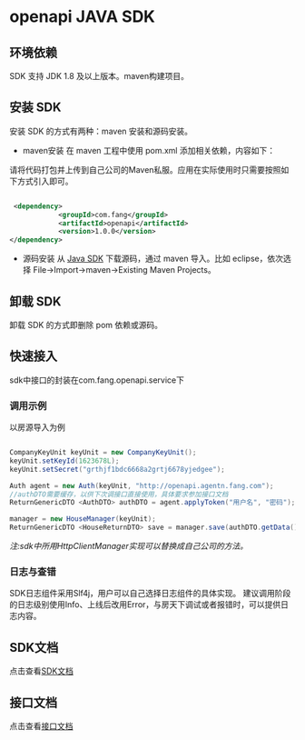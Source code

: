 # openapi JAVA SDK
## 环境依赖
SDK 支持 JDK  1.8 及以上版本。maven构建项目。

## 安装 SDK
安装 SDK 的方式有两种：maven 安装和源码安装。



- maven安装
在 maven 工程中使用 pom.xml 添加相关依赖，内容如下：

请将代码打包并上传到自己公司的Maven私服。应用在实际使用时只需要按照如下方式引入即可。

```xml

 <dependency>
            <groupId>com.fang</groupId>
            <artifactId>openapi</artifactId>
            <version>1.0.0</version>
</dependency>

```

- 源码安装
从 [Java SDK](https://github.com/fangjjy/openapi_sdk_java/releases) 下载源码，通过 maven 导入。比如 eclipse，依次选择 File->Import->maven->Existing Maven Projects。

## 卸载 SDK
卸载 SDK 的方式即删除 pom 依赖或源码。

## 快速接入
sdk中接口的封装在com.fang.openapi.service下

### 调用示例

以房源导入为例

```java

CompanyKeyUnit keyUnit = new CompanyKeyUnit();
keyUnit.setKeyId(1623678L);
keyUnit.setSecret("grthjf1bdc6668a2grtj6678yjedgee");

Auth agent = new Auth(keyUnit, "http://openapi.agentn.fang.com");
//authDTO需要缓存，以供下次调接口直接使用，具体要求参加接口文档
ReturnGenericDTO <AuthDTO> authDTO = agent.applyToken("用户名", "密码");

manager = new HouseManager(keyUnit);
ReturnGenericDTO <HouseReturnDTO> save = manager.save(authDTO.getData(), dto, PType.SFB);

```

*注:sdk中所用HttpClientManager实现可以替换成自己公司的方法。*


### 日志与查错

SDK日志组件采用Slf4j，用户可以自己选择日志组件的具体实现。
建议调用阶段的日志级别使用Info、上线后改用Error，与房天下调试或者报错时，可以提供日志内容。


## SDK文档
点击查看[SDK文档](http://help.agent.fang.com/openapi/sdk/java/)

## 接口文档
点击查看[接口文档](https://github.com/fangjjy/openapi_document/wiki)